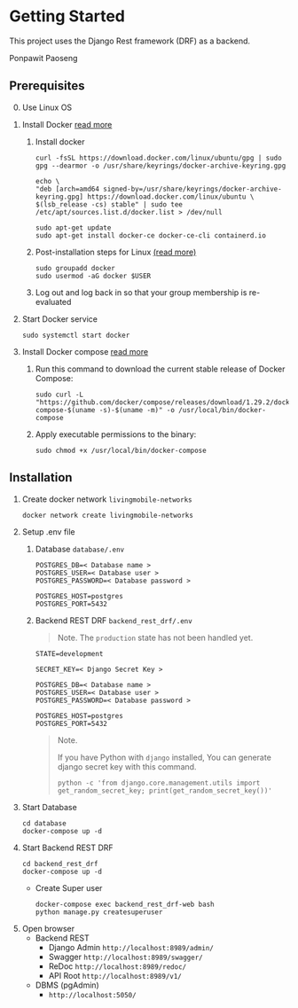# Getting Started
This project uses the Django Rest framework (DRF) as a backend.

Ponpawit Paoseng
## Prerequisites

0. Use Linux OS
1. Install Docker [read more](https://docs.docker.com/engine/install/ubuntu/)
    1. Install docker
        ```
        curl -fsSL https://download.docker.com/linux/ubuntu/gpg | sudo gpg --dearmor -o /usr/share/keyrings/docker-archive-keyring.gpg
        ```
        ```
        echo \
        "deb [arch=amd64 signed-by=/usr/share/keyrings/docker-archive-keyring.gpg] https://download.docker.com/linux/ubuntu \
        $(lsb_release -cs) stable" | sudo tee /etc/apt/sources.list.d/docker.list > /dev/null
        ```
        ```
        sudo apt-get update
        sudo apt-get install docker-ce docker-ce-cli containerd.io
        ```
    2. Post-installation steps for Linux [(read more)](https://docs.docker.com/engine/install/linux-postinstall/)
        ```
        sudo groupadd docker
        sudo usermod -aG docker $USER
        ```
    3. Log out and log back in so that your group membership is re-evaluated
2. Start Docker service
    ```
    sudo systemctl start docker
    ```
2. Install Docker compose [read more](https://docs.docker.com/compose/install/#install-compose-on-linux-systems)

    1. Run this command to download the current stable release of Docker Compose:
        ```
        sudo curl -L "https://github.com/docker/compose/releases/download/1.29.2/docker-compose-$(uname -s)-$(uname -m)" -o /usr/local/bin/docker-compose
        ```
    2. Apply executable permissions to the binary:
        ```
        sudo chmod +x /usr/local/bin/docker-compose
        ```

## Installation
1. Create docker network `livingmobile-networks`
    ```
    docker network create livingmobile-networks
    ```
2. Setup .env file
    1. Database `database/.env`
        ```
        POSTGRES_DB=< Database name >
        POSTGRES_USER=< Database user >
        POSTGRES_PASSWORD=< Database password >

        POSTGRES_HOST=postgres
        POSTGRES_PORT=5432
        ```
    2. Backend REST DRF `backend_rest_drf/.env`
        > Note.
        > The `production` state has not been handled yet.

        ```
        STATE=development

        SECRET_KEY=< Django Secret Key >

        POSTGRES_DB=< Database name >
        POSTGRES_USER=< Database user >
        POSTGRES_PASSWORD=< Database password >

        POSTGRES_HOST=postgres
        POSTGRES_PORT=5432
        ```
        > Note.
        >
        > If you have Python with `django` installed, You can generate django secret key with this command.
        >
        > `python -c 'from django.core.management.utils import get_random_secret_key; print(get_random_secret_key())'`
3. Start Database
    ```
    cd database
    docker-compose up -d
    ```
4. Start Backend REST DRF
    ```
    cd backend_rest_drf
    docker-compose up -d
    ```
    - Create Super user
        ```
        docker-compose exec backend_rest_drf-web bash
        python manage.py createsuperuser
        ```
5. Open browser
    - Backend REST
      - Django Admin `http://localhost:8989/admin/`
      - Swagger `http://localhost:8989/swagger/`
      - ReDoc `http://localhost:8989/redoc/`
      - API Root `http://localhost:8989/v1/`
    - DBMS (pgAdmin)
      - `http://localhost:5050/`
